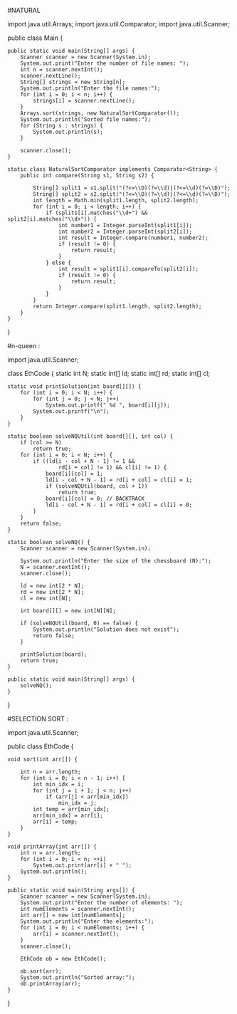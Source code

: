 



















#NATURAL

import java.util.Arrays;
import java.util.Comparator;
import java.util.Scanner;

public class Main {

    public static void main(String[] args) {
        Scanner scanner = new Scanner(System.in);
        System.out.print("Enter the number of file names: ");
        int n = scanner.nextInt();
        scanner.nextLine();
        String[] strings = new String[n];
        System.out.println("Enter the file names:");
        for (int i = 0; i < n; i++) {
            strings[i] = scanner.nextLine();
        }
        Arrays.sort(strings, new NaturalSortComparator());
        System.out.println("Sorted file names:");
        for (String s : strings) {
            System.out.println(s);
        }
        
        scanner.close();
    }

    static class NaturalSortComparator implements Comparator<String> {
        public int compare(String s1, String s2) {

            String[] split1 = s1.split("(?<=\\D)(?=\\d)|(?<=\\d)(?=\\D)");
            String[] split2 = s2.split("(?<=\\D)(?=\\d)|(?<=\\d)(?=\\D)");
            int length = Math.min(split1.length, split2.length);
            for (int i = 0; i < length; i++) {
                if (split1[i].matches("\\d+") && split2[i].matches("\\d+")) {
                    int number1 = Integer.parseInt(split1[i]);
                    int number2 = Integer.parseInt(split2[i]);
                    int result = Integer.compare(number1, number2);
                    if (result != 0) {
                        return result;
                    }
                } else {
                    int result = split1[i].compareTo(split2[i]);
                    if (result != 0) {
                        return result;
                    }
                }
            }
            return Integer.compare(split1.length, split2.length);
        }
    }
}

#n-queen :

import java.util.Scanner;

class EthCode {
    static int N;
    static int[] ld;
    static int[] rd;
    static int[] cl;

    static void printSolution(int board[][]) {
        for (int i = 0; i < N; i++) {
            for (int j = 0; j < N; j++)
                System.out.printf(" %d ", board[i][j]);
            System.out.printf("\n");
        }
    }

    static boolean solveNQUtil(int board[][], int col) {
        if (col >= N)
            return true;
        for (int i = 0; i < N; i++) {
            if ((ld[i - col + N - 1] != 1 &&
                    rd[i + col] != 1) && cl[i] != 1) {
                board[i][col] = 1;
                ld[i - col + N - 1] = rd[i + col] = cl[i] = 1;
                if (solveNQUtil(board, col + 1))
                    return true;
                board[i][col] = 0; // BACKTRACK
                ld[i - col + N - 1] = rd[i + col] = cl[i] = 0;
            }
        }
        return false;
    }

    static boolean solveNQ() {
        Scanner scanner = new Scanner(System.in);

        System.out.println("Enter the size of the chessboard (N):");
        N = scanner.nextInt();
        scanner.close();

        ld = new int[2 * N];
        rd = new int[2 * N];
        cl = new int[N];

        int board[][] = new int[N][N];

        if (solveNQUtil(board, 0) == false) {
            System.out.println("Solution does not exist");
            return false;
        }

        printSolution(board);
        return true;
    }

    public static void main(String[] args) {
        solveNQ();
    }
}


#SELECTION SORT :

import java.util.Scanner;

public class EthCode {

    void sort(int arr[]) {

        int n = arr.length;
        for (int i = 0; i < n - 1; i++) {
            int min_idx = i;
            for (int j = i + 1; j < n; j++)
                if (arr[j] < arr[min_idx])
                    min_idx = j;
            int temp = arr[min_idx];
            arr[min_idx] = arr[i];
            arr[i] = temp;
        }
    }

    void printArray(int arr[]) {
        int n = arr.length;
        for (int i = 0; i < n; ++i)
            System.out.print(arr[i] + " ");
        System.out.println();
    }

    public static void main(String args[]) {
        Scanner scanner = new Scanner(System.in);
        System.out.print("Enter the number of elements: ");
        int numElements = scanner.nextInt();
        int arr[] = new int[numElements];
        System.out.println("Enter the elements:");
        for (int i = 0; i < numElements; i++) {
            arr[i] = scanner.nextInt();
        }
        scanner.close();

        EthCode ob = new EthCode();

        ob.sort(arr);
        System.out.println("Sorted array:");
        ob.printArray(arr);
    }
}


